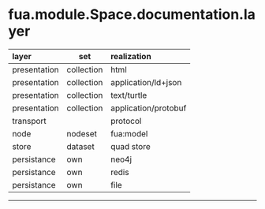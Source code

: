 # fua.module.Space.documentation.layer


| layer  | set | realization |
| :--- | --- | :--- |
| presentation  | collection | html |
| presentation  | collection | application/ld+json |
| presentation  | collection | text/turtle |
| presentation  | collection | application/protobuf |
| transport     |            | protocol |
| node          | nodeset    | fua:model |
| store         | dataset    | quad store |
| persistance   | own        | neo4j |
| persistance   | own        | redis |
| persistance   | own        | file |
---
